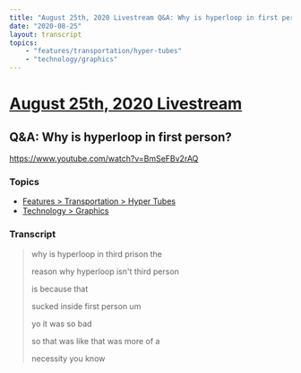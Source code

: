 ```yaml
---
title: "August 25th, 2020 Livestream Q&A: Why is hyperloop in first person?"
date: "2020-08-25"
layout: transcript
topics:
    - "features/transportation/hyper-tubes"
    - "technology/graphics"
---
```

# [August 25th, 2020 Livestream](../2020-08-25.md)
## Q&A: Why is hyperloop in first person?
https://www.youtube.com/watch?v=BmSeFBv2rAQ

### Topics
* [Features > Transportation > Hyper Tubes](../topics/features/transportation/hyper-tubes.md)
* [Technology > Graphics](../topics/technology/graphics.md)

### Transcript

> why is hyperloop in third prison the
> 
> reason why hyperloop isn't third person
> 
> is because that
> 
> sucked inside first person um
> 
> yo it was so bad
> 
> so that was like that was more of a
> 
> necessity you know
> 
